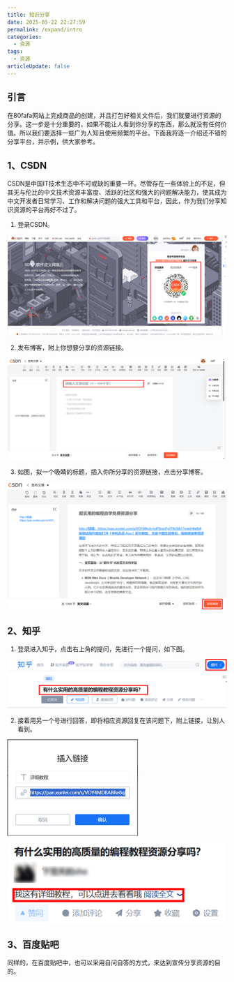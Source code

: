 ```yaml
---
title: 知识分享
date: 2025-05-22 22:27:59
permalink: /expand/intro
categories:
  - 资源
tags:
  - 资源
articleUpdate: false
---
```

## 引言

在80fafa网站上完成商品的创建，并且打包好相关文件后，我们就要进行资源的分享。这一步是十分重要的，如果不能让人看到你分享的东西，那么就没有任何价值。所以我们要选择一些广为人知且使用频繁的平台。下面我将逐一介绍还不错的分享平台，并示例，供大家参考。

##  1、CSDN

CSDN是中国IT技术生态中不可或缺的重要一环。尽管存在一些体验上的不足，但其无与伦比的中文技术资源丰富度、活跃的社区和强大的问题解决能力，使其成为中文开发者日常学习、工作和解决问题的强大工具和平台，因此，作为我们分享知识资源的平台再好不过了。

1. 登录CSDN。

![](assert/2025-08-19_175451.png)

2. 发布博客，附上你想要分享的资源链接。

![](assert/2025-08-19_175612.png)

3. 如图，拟一个吸睛的标题，插入你所分享的资源链接，点击分享博客。

![](assert/2025-08-20_095539.png)

##  2、知乎

1. 登录进入知乎，点击右上角的提问，先进行一个提问，如下图。

![](assert/2025-08-20_103522.png)

2. 接着用另一个号进行回答，即将相应资源回复在该问题下，附上链接，让别人看到。

![](assert/2025-08-20_104457%201.png)

![](assert/2025-08-20_104703%201.png)

##  3、百度贴吧

同样的，在百度贴吧中，也可以采用自问自答的方式，来达到宣传分享资源的目的。


